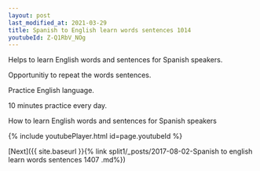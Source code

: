 ```yaml
---
layout: post
last_modified_at: 2021-03-29
title: Spanish to English learn words sentences 1014 
youtubeId: Z-Q1RbV_NOg
---
```

 
 
Helps to learn English words and sentences for Spanish speakers.

Opportunitiy to repeat the words sentences. 

Practice English language. 
 
10 minutes practice every day. 
 
How to learn English words and sentences for Spanish speakers 
 
{% include youtubePlayer.html id=page.youtubeId %}
 
 
[Next]({{ site.baseurl }}{% link  split1/_posts/2017-08-02-Spanish to english learn words sentences 1407 .md%})
 
